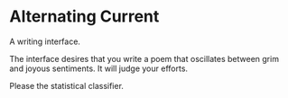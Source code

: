 # Alternating Current

A writing interface.  

The interface desires that you write a poem that oscillates between grim and joyous sentiments.  It will judge your efforts.  

Please the statistical classifier.  
